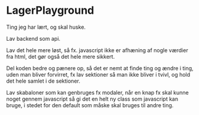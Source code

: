 # LagerPlayground

Ting jeg har lært, og skal huske.

Lav backend som api.

Lav det hele mere løst, så fx. javascript ikke er afhæning af nogle værdier fra html, det gør også det hele mere sikkert.

Del koden bedre og pænere op, så det er nemt at finde ting og ændre i ting, uden man bliver forvirret,
fx lav sektioner så man ikke bliver i tvivl, og hold det hele samlet i de sektioner.

Lav skabaloner som kan genbruges fx modaler, når en knap fx skal kunne noget gennem javascript så gi det en helt ny class som javascript kan bruge,
i stedet for den default som måske skal bruges til andre ting.

